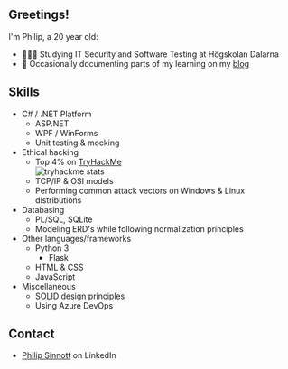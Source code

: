 ## Greetings!
I'm Philip, a 20 year old:
- 👨🏽‍🎓 Studying IT Security and Software Testing at Högskolan Dalarna 
- 📝 Occasionally documenting parts of my learning on my [blog](https://philipsinnott.github.io)

## Skills
- C# / .NET Platform
  - ASP.NET
  - WPF / WinForms
  - Unit testing & mocking
- Ethical hacking
  - Top 4% on [TryHackMe](https://tryhackme.com/p/philipsinnott)
    <br>
    ![tryhackme stats](https://tryhackme-badges.s3.amazonaws.com/philipsinnott.png)
  - TCP/IP & OSI models
  - Performing common attack vectors on Windows & Linux distributions
- Databasing
  - PL/SQL, SQLite
  - Modeling ERD's while following normalization principles
- Other languages/frameworks
  - Python 3
    - Flask
  - HTML & CSS
  - JavaScript
- Miscellaneous
  - SOLID design principles
  - Using Azure DevOps

## Contact
- [Philip Sinnott](https://www.linkedin.com/in/philip-sinnott-882093194/) on LinkedIn




<!--
**philipsinnott/philipsinnott** is a ✨ _special_ ✨ repository because its `README.md` (this file) appears on your GitHub profile.

Here are some ideas to get you started:

- 🔭 I’m currently working on ...
- 🌱 I’m currently learning ...
- 👯 I’m looking to collaborate on ...
- 🤔 I’m looking for help with ...
- 💬 Ask me about ...
- 📫 How to reach me: ...
- 😄 Pronouns: ...
- ⚡ Fun fact: ...
-->
